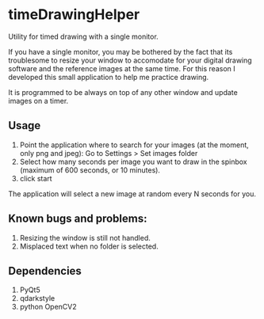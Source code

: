 # timeDrawingHelper
Utility for timed drawing with a single monitor. 


If you have a single monitor, you may be bothered by the fact that its troublesome to resize your window to accomodate for your digital drawing software and the reference images at the same time.
For this reason I developed this small application to help me practice drawing.

It is programmed to be always on top of any other window and update images on a timer.

## Usage
1. Point the application where to search for your images (at the moment, only png and jpeg): Go to Settings > Set images folder 
2. Select how many seconds per image you want to draw in the spinbox (maximum of 600 seconds, or 10 minutes).
3. click start

The application will select a new image at random every N seconds for you. 

## Known bugs and problems:
1. Resizing the window is still not handled. 
2. Misplaced text when no folder is selected.

## Dependencies
1. PyQt5
2. qdarkstyle
3. python OpenCV2


